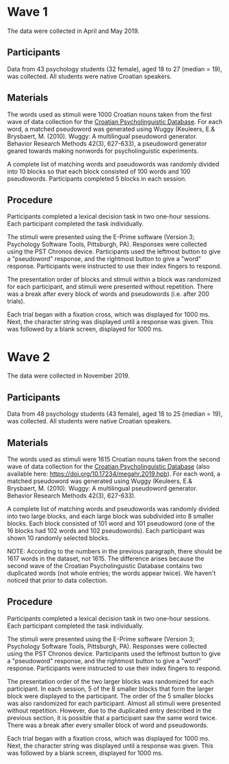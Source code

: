 # Wave 1

The data were collected in April and May 2019.

## Participants

Data from 43 psychology students (32 female), aged 18 to 27 (median = 19),
was collected. All students were native Croatian speakers.

## Materials

The words used as stimuli were 1000 Croatian nouns taken from the first wave
of data collection for the [Croatian Psycholinguistic
Database](http://megahr.ffzg.unizg.hr/). For each word, a matched pseudoword
was generated using Wuggy (Keuleers, E.& Brysbaert, M. (2010). Wuggy: A
multilingual pseudoword generator. Behavior Research Methods 42(3), 627-633), a
pseudoword generator geared towards making nonwords for psycholinguistic
experiments.

A complete list of matching words and pseudowords was randomly divided
into 10 blocks so that each block consisted of 100 words and 100
pseudowords. Participants completed 5 blocks in each session.

## Procedure

Participants completed a lexical decision task in two one-hour
sessions. Each participant completed the task individually.

The stimuli were presented using the E-Prime software
(Version 3; Psychology Software Tools, Pittsburgh, PA). Responses were
collected using the PST Chronos device. Participants used the leftmost button
to give a "pseudoword" response, and the rightmost button to give a
"word" response. Participants were instructed to use their index fingers to
respond.

The presentation order of blocks and stimuli within a block was
randomized for each participant, and stimuli were presented without repetition.
There was a break after every block of words and pseudowords (i.e. after 200
trials).

Each trial began with a fixation cross, which was displayed for 1000 ms. Next,
the character string was displayed until a response was given. This was followed
by a blank screen, displayed for 1000 ms.

# Wave 2

The data were collected in November 2019.

## Participants

Data from 48 psychology students (43 female), aged 18 to 25 (median = 19),
was collected. All students were native Croatian speakers.

## Materials

The words used as stimuli were 1615 Croatian nouns taken from the second wave
of data collection for the [Croatian Psycholinguistic
Database](http://megahr.ffzg.unizg.hr/) (also available here:
https://doi.org/10.17234/megahr.2019.hpb). For each word, a matched pseudoword
was generated using Wuggy (Keuleers, E.& Brysbaert, M. (2010). Wuggy: A
multilingual pseudoword generator. Behavior Research Methods 42(3), 627-633).

A complete list of matching words and pseudowords was randomly divided into
two large blocks, and each large block was subdivided into 8 smaller blocks.
Each block consisted of 101 word and 101 pseudoword (one of the 16 blocks
had 102 words and 102 pseudowords). Each participant was shown 10 randomly
selected blocks.

NOTE: According to the numbers in the previous paragraph, there should be
1617 words in the dataset, not 1615. The difference arises because the second
wave of the Croatian Psycholinguistic Database contains two duplicated words
(not whole entries; the words appear twice). We haven't noticed that prior
to data collection.

## Procedure

Participants completed a lexical decision task in two one-hour
sessions. Each participant completed the task individually.


The stimuli were presented using the E-Prime software
(Version 3; Psychology Software Tools, Pittsburgh, PA). Responses were
collected using the PST Chronos device. Participants used the leftmost button
to give a "pseudoword" response, and the rightmost button to give a
"word" response. Participants were instructed to use their index fingers to
respond.

The presentation order of the two larger blocks was randomized for each
participant. In each session, 5 of the 8 smaller blocks that form the larger
block were displayed to the participant. The order of the 5 smaller blocks was
also randomized for each participant. Almost all stimuli were presented without
repetition. However, due to the duplicated entry described in the previous
section, it is possible that a participant saw the same word twice.
There was a break after every smaller block of word and pseudowords.

Each trial began with a fixation cross, which was displayed for 1000 ms. Next,
the character string was displayed until a response was given. This was followed
by a blank screen, displayed for 1000 ms.
